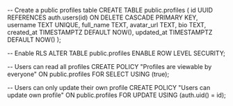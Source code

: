 -- Create a public profiles table
CREATE TABLE public.profiles (
id UUID REFERENCES auth.users(id) ON DELETE CASCADE PRIMARY KEY,
username TEXT UNIQUE,
full_name TEXT,
avatar_url TEXT,
bio TEXT,
created_at TIMESTAMPTZ DEFAULT NOW(),
updated_at TIMESTAMPTZ DEFAULT NOW()
);

-- Enable RLS
ALTER TABLE public.profiles ENABLE ROW LEVEL SECURITY;

-- Users can read all profiles
CREATE POLICY "Profiles are viewable by everyone"
ON public.profiles FOR SELECT
USING (true);

-- Users can only update their own profile
CREATE POLICY "Users can update own profile"
ON public.profiles FOR UPDATE
USING (auth.uid() = id);
